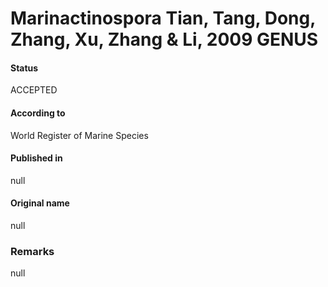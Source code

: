 # Marinactinospora Tian, Tang, Dong, Zhang, Xu, Zhang & Li, 2009 GENUS

#### Status
ACCEPTED

#### According to
World Register of Marine Species

#### Published in
null

#### Original name
null

### Remarks
null